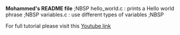 **Mohammed's README file** ;NBSP
hello_world.c : prints a Hello world phrase ;NBSP
variables.c : use different types of variables ;NBSP

For full tutorial please visit this [Youtube link](https://www.youtube.com/watch?v=KJgsSFOSQv0&t=5981s "C Programming Tutorial for Beginners")
